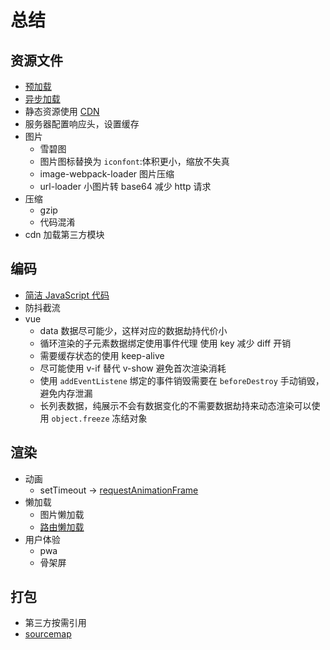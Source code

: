 # 总结

## 资源文件

- [预加载](/engineering/preload.html)
- [异步加载](/engineering/async.html)
- 静态资源使用 [CDN](/network/cdn.html)
- 服务器配置响应头，设置缓存
- 图片
  - 雪碧图
  - 图片图标替换为 `iconfont`:体积更小，缩放不失真
  - image-webpack-loader 图片压缩
  - url-loader 小图片转 base64 减少 http 请求
- 压缩
  - gzip
  - 代码混淆
- cdn 加载第三方模块

## 编码

- [简洁 JavaScript 代码](/lint/js_clean.html)
- 防抖截流
- vue
  - data 数据尽可能少，这样对应的数据劫持代价小
  - 循环渲染的子元素数据绑定使用事件代理 使用 key 减少 diff 开销
  - 需要缓存状态的使用 keep-alive
  - 尽可能使用 v-if 替代 v-show 避免首次渲染消耗
  - 使用 `addEventListene` 绑定的事件销毁需要在 `beforeDestroy` 手动销毁，避免内存泄漏
  - 长列表数据，纯展示不会有数据变化的不需要数据劫持来动态渲染可以使用 `object.freeze` 冻结对象

## 渲染

- 动画
  - setTimeout -> [requestAnimationFrame](/explorer/requestAnimationFrame.html)
- 懒加载
  - 图片懒加载
  - [路由懒加载](/engineering/router_lazy.html)
- 用户体验
  - pwa
  - 骨架屏

## 打包

- 第三方按需引用
- [sourcemap](/engineering/sourcemap.html)
